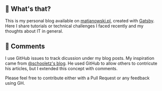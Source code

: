 ## 🧐 What's that?

This is my personal blog available on [matjanowski.pl](https://www.blog.matjanowski.pl), created with [Gatsby](https://www.gatsbyjs.com/). Here I share  tutorials or technical challenges I faced recently and my thoughts about IT in general.  

## 💬 Comments

I use GitHub issues to track dicussion under my blog posts. My inspiration came from [@schooletz's blog](https://blog.scooletz.com/). He used GitHub to allow others to contricute his articles, but I extended this concept with comments. 

Please feel free to contribute either with a Pull Request or any feedback using GH.